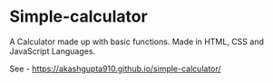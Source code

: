 # Simple-calculator
A Calculator made up with basic functions.
Made in HTML, CSS and JavaScript Languages. 

See - https://akashgupta910.github.io/simple-calculator/
